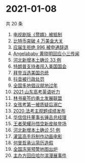 # 2021-01-08

共 20 条

<!-- BEGIN ZHIHUSEARCH -->
<!-- 最后更新时间 Fri Jan 08 2021 16:19:11 GMT+0800 (CST) -->
1. [电视剧版《赘婿》被抵制](https://www.zhihu.com/search?q=赘婿)
1. [比特币突破 4 万美金大关](https://www.zhihu.com/search?q=比特币)
1. [应届生拒绝 996 被申通辞退](https://www.zhihu.com/search?q=申通996)
1. [Angelababy 黄晓明回应小三传闻](https://www.zhihu.com/search?q=黄晓明baby)
1. [河北新增本土确诊 33 例](https://www.zhihu.com/search?q=河北新增)
1. [特朗普支持者闯入美国国会](https://www.zhihu.com/search?q=特朗普支持者)
1. [拜登当选美国总统](https://www.zhihu.com/search?q=拜登)
1. [抖音被行政处罚](https://www.zhihu.com/search?q=抖音)
1. [全国多地倡议就地过年](https://www.zhihu.com/search?q=就地过年)
1. [2021 山东高考英语听力](https://www.zhihu.com/search?q=山东高考听力)
1. [林书豪签约勇士发展联盟](https://www.zhihu.com/search?q=林书豪)
1. [女孩考第一被质疑后溺亡](https://www.zhihu.com/search?q=女孩考第一被质疑)
1. [2020 法考主观题成绩发布](https://www.zhihu.com/search?q=法考主观题成绩)
1. [华信信托董事长锤击总经理](https://www.zhihu.com/search?q=华信信托)
1. [王者荣耀孙悟空新皮肤登场](https://www.zhihu.com/search?q=孙悟空零号赤焰)
1. [河北新增本土确诊 51 例](https://www.zhihu.com/search?q=河北新增)
1. [灌篮高手将制作动画电影](https://www.zhihu.com/search?q=灌篮高手)
1. [何旻哲承认简历造假](https://www.zhihu.com/search?q=何旻哲简历)
1. [全国冻哭预警地图出炉](https://www.zhihu.com/search?q=全国冻哭预警)
1. [主办方回应哈尔滨漫展事件](https://www.zhihu.com/search?q=哈尔滨漫展)
<!-- END ZHIHUSEARCH -->
